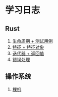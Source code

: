 # 学习日志

## Rust

1. [生命周期 + 测试用例](https://course.rs/basic-practice/intro.html)
2. [特征 + 特征对象]()
3. [迭代器 + 返回值]()
4. [错误处理]()

## 操作系统

1. [裸机](https://en.wikipedia.org/wiki/Bare_machine)